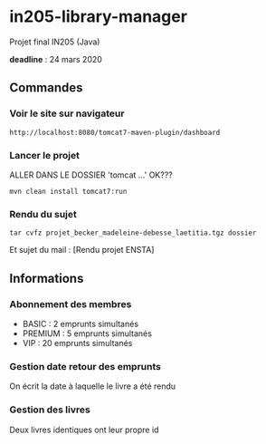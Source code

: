 # in205-library-manager
Projet final IN205 (Java)

**deadline** : 24 mars 2020

## Commandes

### Voir le site sur navigateur
```
http://localhost:8080/tomcat7-maven-plugin/dashboard
```

### Lancer le projet
ALLER DANS LE DOSSIER 'tomcat ...' OK???

```
mvn clean install tomcat7:run
```

### Rendu du sujet
```
tar cvfz projet_becker_madeleine-debesse_laetitia.tgz dossier
```

Et sujet du mail : [Rendu projet ENSTA]

## Informations

### Abonnement des membres

- BASIC : 2 emprunts simultanés
- PREMIUM : 5 emprunts simultanés
- VIP : 20 emprunts simultanés

### Gestion date retour des emprunts

On écrit la date à laquelle le livre a été rendu

### Gestion des livres

Deux livres identiques ont leur propre id
